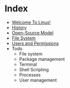 # Index

- [Welcome To Linux!](./about.md)
- [History](./history.md)
- [Open-Source Model](./opensource_model.md)
- [File System](./file_system.md)
- [Users and Permissions](./users_and_permissions.md)
- Todo
  - File system
  - Package management
  - Terminal
  - Shell Scripting
  - Processes
  - User management